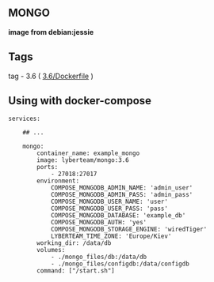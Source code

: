 ## MONGO

 **image from debian:jessie**

## Tags
   tag - 3.6 ( [3.6/Dockerfile](https://github.com/lyberteam/mongo/tree/master/3.6) )


## Using with docker-compose

    services:

        ## ...

        mongo:
            container_name: example_mongo
            image: lyberteam/mongo:3.6
            ports:
                - 27018:27017
            environment:
                COMPOSE_MONGODB_ADMIN_NAME: 'admin_user'
                COMPOSE_MONGODB_ADMIN_PASS: 'admin_pass'
                COMPOSE_MONGODB_USER_NAME: 'user'
                COMPOSE_MONGODB_USER_PASS: 'pass'
                COMPOSE_MONGODB_DATABASE: 'example_db'
                COMPOSE_MONGODB_AUTH: 'yes'
                COMPOSE_MONGODB_STORAGE_ENGINE: 'wiredTiger'
                LYBERTEAM_TIME_ZONE: 'Europe/Kiev'
            working_dir: /data/db
            volumes:
                - ./mongo_files/db:/data/db
                - ./mongo_files/configdb:/data/configdb
            command: ["/start.sh"]
